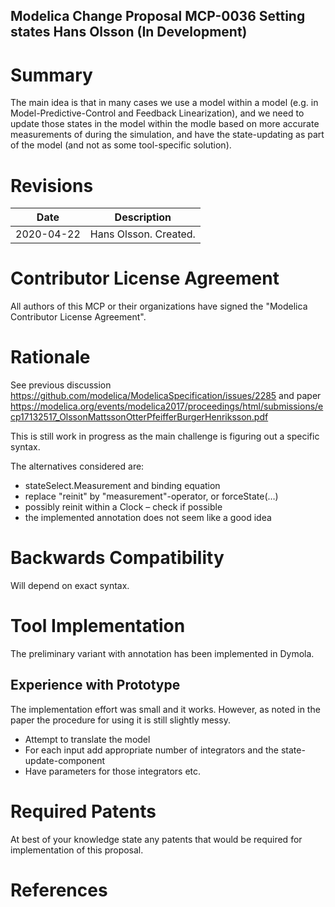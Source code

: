 Modelica Change Proposal MCP-0036 
Setting states
Hans Olsson
(In Development) 
--

# Summary
The main idea is that in many cases we use a model within a model (e.g. in Model-Predictive-Control and Feedback Linearization), 
and we need to update those states in the model within the modle based on more accurate measurements of during the simulation, 
and have the state-updating as part of the model (and not as some tool-specific solution).

# Revisions
| Date | Description |
| --- | --- |
| 2020-04-22 | Hans Olsson. Created. |

# Contributor License Agreement
All authors of this MCP or their organizations have signed the "Modelica Contributor License Agreement". 

# Rationale
See previous discussion https://github.com/modelica/ModelicaSpecification/issues/2285
and paper https://modelica.org/events/modelica2017/proceedings/html/submissions/ecp17132517_OlssonMattssonOtterPfeifferBurgerHenriksson.pdf

This is still work in progress as the main challenge is figuring out a specific syntax.

The alternatives considered are:
 - stateSelect.Measurement and binding equation
 - replace "reinit" by "measurement"-operator, or forceState(…)
 - possibly reinit within a Clock – check if possible
 - the implemented annotation does not seem like a good idea

# Backwards Compatibility
Will depend on exact syntax.

# Tool Implementation
The preliminary variant with annotation has been implemented in Dymola.

## Experience with Prototype
The implementation effort was small and it works.
However, as noted in the paper the procedure for using it is still slightly messy.
 - Attempt to translate the model
 - For each input add appropriate number of integrators and the state-update-component
 - Have parameters for those integrators etc.

# Required Patents
At best of your knowledge state any patents that would be required for implementation of this proposal. 
# References
